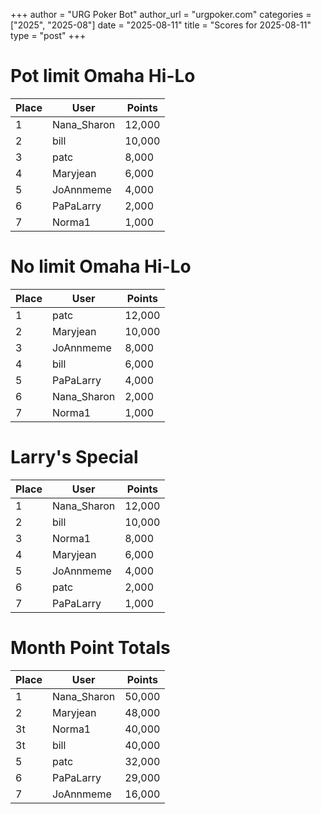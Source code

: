 +++
author = "URG Poker Bot"
author_url = "urgpoker.com"
categories = ["2025", "2025-08"]
date = "2025-08-11"
title = "Scores for 2025-08-11"
type = "post"
+++
# Pot limit Omaha Hi-Lo

| Place | User | Points |
|-------|------|--------|
| 1 | Nana_Sharon | 12,000 |
| 2 | bill | 10,000 |
| 3 | patc | 8,000 |
| 4 | Maryjean | 6,000 |
| 5 | JoAnnmeme | 4,000 |
| 6 | PaPaLarry | 2,000 |
| 7 | Norma1 | 1,000 |

# No limit Omaha Hi-Lo

| Place | User | Points |
|-------|------|--------|
| 1 | patc | 12,000 |
| 2 | Maryjean | 10,000 |
| 3 | JoAnnmeme | 8,000 |
| 4 | bill | 6,000 |
| 5 | PaPaLarry | 4,000 |
| 6 | Nana_Sharon | 2,000 |
| 7 | Norma1 | 1,000 |

# Larry's Special

| Place | User | Points |
|-------|------|--------|
| 1 | Nana_Sharon | 12,000 |
| 2 | bill | 10,000 |
| 3 | Norma1 | 8,000 |
| 4 | Maryjean | 6,000 |
| 5 | JoAnnmeme | 4,000 |
| 6 | patc | 2,000 |
| 7 | PaPaLarry | 1,000 |

# Month Point Totals

| Place | User | Points |
|-------|------|--------|
| 1 | Nana_Sharon | 50,000 |
| 2 | Maryjean | 48,000 |
| 3t | Norma1 | 40,000 |
| 3t | bill | 40,000 |
| 5 | patc | 32,000 |
| 6 | PaPaLarry | 29,000 |
| 7 | JoAnnmeme | 16,000 |
